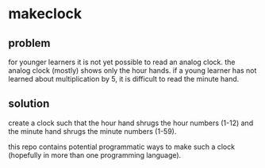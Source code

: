 # makeclock

## problem

for younger learners it is not yet possible to read an analog clock. the analog clock (mostly) shows only the hour hands. if a young learner has not learned about multiplication by 5, it is difficult to read the minute hand.

## solution

create a clock such that the hour hand shrugs the hour numbers (1-12) and the minute hand shrugs the minute numbers (1-59).

this repo contains potential programmatic ways to make such a clock (hopefully in more than one programming language).
